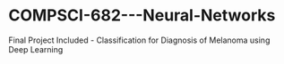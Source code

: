# COMPSCI-682---Neural-Networks
Final Project Included - Classification for Diagnosis of Melanoma using Deep Learning
